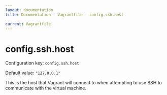 ```yaml
---
layout: documentation
title: Documentation - Vagrantfile - config.ssh.host

current: Vagrantfile
---
```

# config.ssh.host

Configuration key: `config.ssh.host`

Default value: `"127.0.0.1"`

This is the host that Vagrant will connect to when attempting to use
SSH to communicate with the virtual machine.
